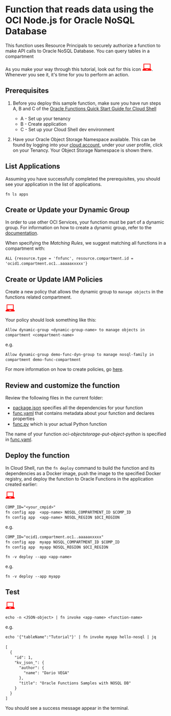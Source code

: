 # Function that reads data  using the OCI Node.js for Oracle NoSQL Database

This function uses Resource Principals to securely authorize a function to make
API calls to  Oracle NoSQL Database. You can query tables in a compartment 



As you make your way through this tutorial, look out for this icon ![user input icon](./images/userinput.png).
Whenever you see it, it's time for you to perform an action.


## Prerequisites

1. Before you deploy this sample function, make sure you have run steps A, B 
and C of the [Oracle Functions Quick Start Guide for Cloud Shell](https://www.oracle.com/webfolder/technetwork/tutorials/infographics/oci_functions_cloudshell_quickview/functions_quickview_top/functions_quickview/index.html)
    * A - Set up your tenancy
    * B - Create application
    * C - Set up your Cloud Shell dev environment

2. Have your Oracle Object Storage Namespace available. This can be found by
logging into your [cloud account](https://console.us-ashburn-1.oraclecloud.com/),
under your user profile, click on your Tenancy. Your Object Storage Namespace
is shown there.


## List Applications 

Assuming you have successfully completed the prerequisites, you should see your 
application in the list of applications.

```
fn ls apps
```


## Create or Update your Dynamic Group

In order to use other OCI Services, your function must be part of a dynamic 
group. For information on how to create a dynamic group, refer to the 
[documentation](https://docs.cloud.oracle.com/iaas/Content/Identity/Tasks/managingdynamicgroups.htm#To).

When specifying the *Matching Rules*, we suggest matching all functions in a compartment with:

```
ALL {resource.type = 'fnfunc', resource.compartment.id = 'ocid1.compartment.oc1..aaaaaxxxxx'}
```


## Create or Update IAM Policies

Create a new policy that allows the dynamic group to `manage objects` in the functions related compartment.

![user input icon](./images/userinput.png)

Your policy should look something like this:
```
Allow dynamic-group <dynamic-group-name> to manage objects in compartment <compartment-name>
```
e.g.
```
Allow dynamic-group demo-func-dyn-group to manage nosql-family in compartment demo-func-compartment
```
For more information on how to create policies, go [here](https://docs.cloud.oracle.com/iaas/Content/Identity/Concepts/policysyntax.htm).


## Review and customize the function

Review the following files in the current folder:

- [package.json](./package.json) specifies all the dependencies for your function
- [func.yaml](./func.yaml) that contains metadata about your function and declares properties
- [func.py](./func.py) which is your actual Python function

The name of your function *oci-objectstorage-put-object-python* is specified in [func.yaml](./func.yaml).


## Deploy the function

In Cloud Shell, run the `fn deploy` command to build the function and its dependencies as a Docker image, 
push the image to the specified Docker registry, and deploy the function to Oracle Functions 
in the application created earlier:

![user input icon](./images/userinput.png)

```
COMP_ID="<your_cmpid>"
fn config app  <app-name> NOSQL_COMPARTMENT_ID $COMP_ID
fn config app  <app-name> NOSQL_REGION $OCI_REGION
```

e.g.
```
COMP_ID="ocid1.compartment.oc1..aaaaaxxxxx"
fn config app  myapp NOSQL_COMPARTMENT_ID $COMP_ID
fn config app  myapp NOSQL_REGION $OCI_REGION
```



```
fn -v deploy --app <app-name>
```
e.g.
```
fn -v deploy --app myapp
```


## Test

![user input icon](./images/userinput.png)
```
echo -n <JSON-object> | fn invoke <app-name> <function-name>
```
e.g.
```
echo '{"tableName":"Tutorial"}' | fn invoke myapp hello-nosql | jq

[
  {
    "id": 1,
    "kv_json_": {
      "author": {
        "name": "Dario VEGA"
      },
      "title": "Oracle Functions Samples with NOSQL DB"
    }
  }
]
```
You should see a success message appear in the terminal.

